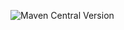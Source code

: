 ![Maven Central Version](https://img.shields.io/maven-central/v/com.comodule/bluetooth?link=https%3A%2F%2Fcentral.sonatype.com%2Fartifact%2Fcom.comodule%2Fbluetooth)
